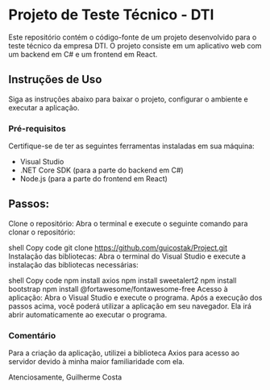 

<h1>Projeto de Teste Técnico - DTI</h1>
Este repositório contém o código-fonte de um projeto desenvolvido para o teste técnico da empresa DTI. O projeto consiste em um aplicativo web com um backend em C# e um frontend em React.

<h2>Instruções de Uso</h2>
Siga as instruções abaixo para baixar o projeto, configurar o ambiente e executar a aplicação.

<h3>Pré-requisitos</h3>
Certifique-se de ter as seguintes ferramentas instaladas em sua máquina:

<ul>
  <li>Visual Studio</li>
  <li>.NET Core SDK (para a parte do backend em C#)</li>
  <li>Node.js (para a parte do frontend em React)</li>
</ul>

<h2>Passos:</h2>
Clone o repositório: Abra o terminal e execute o seguinte comando para clonar o repositório:


shell
Copy code
git clone https://github.com/guicostak/Project.git
Instalação das bibliotecas: Abra o terminal do Visual Studio e execute a instalação das bibliotecas necessárias:

shell
Copy code
npm install axios
npm install sweetalert2
npm install bootstrap
npm install @fortawesome/fontawesome-free
Acesso à aplicação: Abra o Visual Studio e execute o programa. Após a execução dos passos acima, você poderá utilizar a aplicação em seu navegador. Ela irá abrir automaticamente ao executar o programa.

<h3>Comentário</h3>
Para a criação da aplicação, utilizei a biblioteca Axios para acesso ao servidor devido à minha maior familiaridade com ela.

Atenciosamente,
Guilherme Costa
